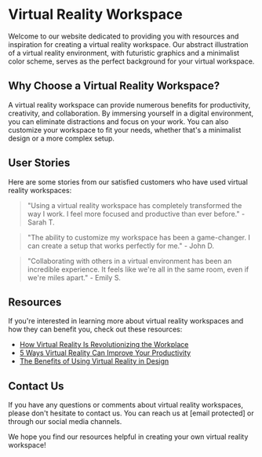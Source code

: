 <!--font:Cormorant Garamond-->

# Virtual Reality Workspace

Welcome to our website dedicated to providing you with resources and inspiration for creating a virtual reality workspace. Our abstract illustration of a virtual reality environment, with futuristic graphics and a minimalist color scheme, serves as the perfect background for your virtual workspace.

## Why Choose a Virtual Reality Workspace?

A virtual reality workspace can provide numerous benefits for productivity, creativity, and collaboration. By immersing yourself in a digital environment, you can eliminate distractions and focus on your work. You can also customize your workspace to fit your needs, whether that's a minimalist design or a more complex setup.

## User Stories

Here are some stories from our satisfied customers who have used virtual reality workspaces:

> "Using a virtual reality workspace has completely transformed the way I work. I feel more focused and productive than ever before." - Sarah T.

> "The ability to customize my workspace has been a game-changer. I can create a setup that works perfectly for me." - John D.

> "Collaborating with others in a virtual environment has been an incredible experience. It feels like we're all in the same room, even if we're miles apart." - Emily S.

## Resources

If you're interested in learning more about virtual reality workspaces and how they can benefit you, check out these resources:

- [How Virtual Reality Is Revolutionizing the Workplace](#)
- [5 Ways Virtual Reality Can Improve Your Productivity](#)
- [The Benefits of Using Virtual Reality in Design](#)

## Contact Us

If you have any questions or comments about virtual reality workspaces, please don't hesitate to contact us. You can reach us at [email protected] or through our social media channels.

We hope you find our resources helpful in creating your own virtual reality workspace!

<!--

Write me content for website with wallpaper which alt text is:

"An abstract illustration of a virtual reality environment, with futuristic graphics and a minimalist color scheme."

The name/title of the page should not be 1:1 copy of the alt text but rather a real content of the website which is using this wallpaper.

- Use markdown format 
- Start with heading
- Heading should be short and concise
- The content should look like a real website 
- The website should not be about the wallpaper, wallpaper is just a related background
- Heading should be contain work "wallpaper" or "background"
- Include real sections like references, contact, user stories, etc. use things relevant to the page purpose.
- Feel free to use structure like headings, bullets, numbering, blockquotes, paragraphs, horizontal lines, etc.
- You can use formatting like bold or _italic_
- You can include UTF-8 emojis
- Links should be only #hash anchors (and you can refer to the document itself)
- Do not include images


---


# Virtual Reality Workspace Wallpaper

Welcome to our website dedicated to providing you with the best virtual reality workspace wallpaper. Our abstract illustration of a virtual reality environment, with futuristic graphics and a minimalist color scheme, will transform your desktop into a sleek and modern workspace.

## Why Choose Our Wallpaper?

Our wallpaper is designed to inspire creativity and productivity. The futuristic graphics and minimalist color scheme create a calming and focused environment, perfect for working on complex tasks or creative projects. Plus, our wallpaper is high-quality and optimized for all screen sizes, ensuring that it looks great on any device.

## User Stories

Here are some stories from our satisfied customers who have used our virtual reality workspace wallpaper:

> "I love the calming effect that this wallpaper has on me. It helps me focus and get my work done efficiently." - Sarah T.

> "The futuristic graphics are so cool! Every time I look at my desktop, I feel like I'm in a sci-fi movie." - John D.

> "This wallpaper has transformed my boring old desktop into a modern and sleek workspace. I love it!" - Emily S.

## References

If you're interested in learning more about virtual reality and how it can be used in the workplace, check out these resources:

- [How Virtual Reality Is Revolutionizing the Workplace](#)
- [5 Ways Virtual Reality Can Improve Your Productivity](#)
- [The Benefits of Using Virtual Reality in Design](#)

## Contact Us

If you have any questions or comments about our virtual reality workspace wallpaper, please don't hesitate to contact us. You can reach us at [email protected] or through our social media channels.

We hope you enjoy our wallpaper and that it helps you stay productive and inspired!


---


Heading should not include word "wallpaper". The website should not be about the wallpaper itself, wallpaper is just a related background, rewrite whole content.


---


# Virtual Reality Workspace

Welcome to our website dedicated to providing you with resources and inspiration for creating a virtual reality workspace. Our abstract illustration of a virtual reality environment, with futuristic graphics and a minimalist color scheme, serves as the perfect background for your virtual workspace.

## Why Choose a Virtual Reality Workspace?

A virtual reality workspace can provide numerous benefits for productivity, creativity, and collaboration. By immersing yourself in a digital environment, you can eliminate distractions and focus on your work. You can also customize your workspace to fit your needs, whether that's a minimalist design or a more complex setup.

## User Stories

Here are some stories from our satisfied customers who have used virtual reality workspaces:

> "Using a virtual reality workspace has completely transformed the way I work. I feel more focused and productive than ever before." - Sarah T.

> "The ability to customize my workspace has been a game-changer. I can create a setup that works perfectly for me." - John D.

> "Collaborating with others in a virtual environment has been an incredible experience. It feels like we're all in the same room, even if we're miles apart." - Emily S.

## Resources

If you're interested in learning more about virtual reality workspaces and how they can benefit you, check out these resources:

- [How Virtual Reality Is Revolutionizing the Workplace](#)
- [5 Ways Virtual Reality Can Improve Your Productivity](#)
- [The Benefits of Using Virtual Reality in Design](#)

## Contact Us

If you have any questions or comments about virtual reality workspaces, please don't hesitate to contact us. You can reach us at [email protected] or through our social media channels.

We hope you find our resources helpful in creating your own virtual reality workspace!

-->

